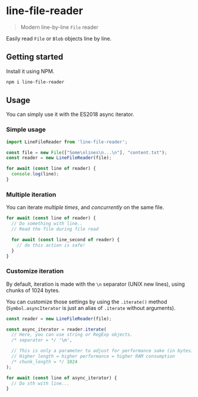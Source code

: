 # line-file-reader

> Modern line-by-line `File` reader

Easily read `File` or `Blob` objects line by line.

## Getting started

Install it using NPM.

```bash
npm i line-file-reader
```

## Usage

You can simply use it with the ES2018 async iterator.

### Simple usage

```ts
import LineFileReader from 'line-file-reader';

const file = new File(["Some\nlines\n...\n"], "content.txt");
const reader = new LineFileReader(file);

for await (const line of reader) {
  console.log(line);
}
```

### Multiple iteration

You can iterate *multiple times*, and *concurrently* on the same file.

```ts
for await (const line of reader) {
  // Do something with line..
  // Read the file during file read

  for await (const line_second of reader) {
    // do this action is safe!
  }
}
```

### Customize iteration

By default, iteration is made with the `\n` separator (UNIX new lines), using chunks of 1024 bytes.

You can customize those settings by using the `.iterate()` method (`Symbol.asyncIterator` is just an alias of `.iterate` without arguments).

```ts
const reader = new LineFileReader(file);

const async_iterator = reader.iterate(
  // Here, you can use string or RegExp objects.
  /* separator = */ '\n',

  // This is only a parameter to adjust for performance sake (in bytes).
  // Higher length = higher performance = higher RAM consumption
  /* chunk_length = */ 1024
);

for await (const line of async_iterator) {
  // Do sth with line...
}
```
